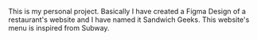 This is my personal project.
Basically I have created a Figma Design of a restaurant's website and I have named it Sandwich Geeks.
This website's menu is inspired from Subway.
